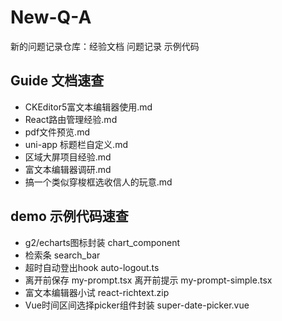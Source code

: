 # New-Q-A
新的问题记录仓库：经验文档 问题记录 示例代码

## Guide 文档速查

- CKEditor5富文本编辑器使用.md    
- React路由管理经验.md    
- pdf文件预览.md    
- uni-app 标题栏自定义.md    
- 区域大屏项目经验.md    
- 富文本编辑器调研.md    
- 搞一个类似穿梭框选收信人的玩意.md    


## demo 示例代码速查 

- g2/echarts图标封装 chart_component
- 检索条 search_bar
- 超时自动登出hook auto-logout.ts
- 离开前保存 my-prompt.tsx 离开前提示 my-prompt-simple.tsx
- 富文本编辑器小试 react-richtext.zip
- Vue时间区间选择picker组件封装 super-date-picker.vue
